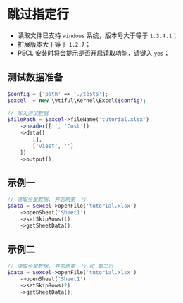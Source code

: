 # 跳过指定行

* 读取文件已支持 `windows` 系统，版本号大于等于 `1.3.4.1`；
* 扩展版本大于等于 `1.2.7`；
* PECL 安装时将会提示是否开启读取功能，请键入 `yes`；

## 测试数据准备

```php
$config = ['path' => './tests'];
$excel  = new \Vtiful\Kernel\Excel($config);

// 写入测试数据
$filePath = $excel->fileName('tutorial.xlsx')
    ->header(['', 'Cost'])
    ->data([
        [],
        ['viest', '']
    ])
    ->output();
```

## 示例一

```php
// 读取全量数据, 并忽略第一行
$data = $excel->openFile('tutorial.xlsx')
    ->openSheet('Sheet1')
    ->setSkipRows(1)
    ->getSheetData();
```

## 示例二

```php
// 读取全量数据, 并忽略第一行 和 第二行
$data = $excel->openFile('tutorial.xlsx')
    ->openSheet('Sheet1')
    ->setSkipRows(2)
    ->getSheetData();
```